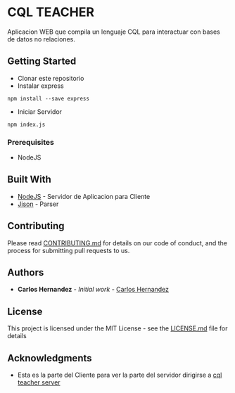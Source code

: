 # CQL TEACHER

Aplicacion WEB que compila un lenguaje CQL para interactuar con bases de datos no relaciones.

## Getting Started

+ Clonar este repositorio
+ Instalar express 
```
npm install --save express
```
+ Iniciar Servidor
```
npm index.js
```


### Prerequisites

+ NodeJS


## Built With

* [NodeJS](https://nodejs.org/es/) - Servidor de Aplicacion para Cliente
* [Jison](https://zaa.ch/jison/) - Parser

## Contributing

Please read [CONTRIBUTING.md](https://github.com/wolfghost9898/cql-teacher-client/issues) for details on our code of conduct, and the process for submitting pull requests to us.


## Authors

* **Carlos Hernandez** - *Initial work* - [Carlos Hernandez](https://github.com/wolfghost9898)


## License

This project is licensed under the MIT License - see the [LICENSE.md](LICENSE.md) file for details

## Acknowledgments

* Esta es la parte del Cliente para ver la parte del servidor dirigirse a  [cql teacher server](https://github.com/wolfghost9898/cql-teacher-server)


